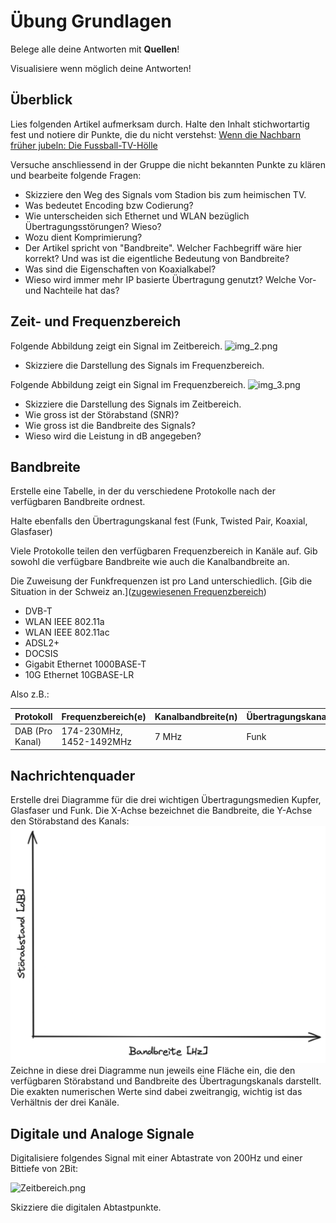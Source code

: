 # Übung Grundlagen

Belege alle deine Antworten mit **Quellen**!

Visualisiere wenn möglich deine Antworten!

## Überblick

Lies folgenden Artikel aufmerksam durch. Halte den Inhalt stichwortartig fest und notiere dir Punkte, die du nicht
verstehst: [Wenn die Nachbarn früher jubeln: Die Fussball-TV-Hölle](https://blog.init7.net/de/wenn-die-nachbarn-frueher-jubeln-die-fussball-tv-hoelle/)

Versuche anschliessend in der Gruppe die nicht bekannten Punkte zu klären und bearbeite folgende Fragen:

- Skizziere den Weg des Signals vom Stadion bis zum heimischen TV.
- Was bedeutet Encoding bzw Codierung?
- Wie unterscheiden sich Ethernet und WLAN bezüglich Übertragungsstörungen? Wieso?
- Wozu dient Komprimierung?
- Der Artikel spricht von "Bandbreite". Welcher Fachbegriff wäre hier korrekt? Und was ist die eigentliche Bedeutung von
  Bandbreite?
- Was sind die Eigenschaften von Koaxialkabel?
- Wieso wird immer mehr IP basierte Übertragung genutzt? Welche Vor- und Nachteile hat das?

## Zeit- und Frequenzbereich

Folgende Abbildung zeigt ein Signal im Zeitbereich.
![img_2.png](Zeitbereich.png)

- Skizziere die Darstellung des Signals im Frequenzbereich.

Folgende Abbildung zeigt ein Signal im Frequenzbereich.
![img_3.png](Frequenzbereich.png)

- Skizziere die Darstellung des Signals im Zeitbereich.
- Wie gross ist der Störabstand (SNR)?
- Wie gross ist die Bandbreite des Signals?
- Wieso wird die Leistung in dB angegeben?

## Bandbreite

Erstelle eine Tabelle, in der du verschiedene Protokolle nach der verfügbaren Bandbreite ordnest.

Halte ebenfalls den Übertragungskanal fest (Funk, Twisted Pair, Koaxial, Glasfaser)

Viele Protokolle teilen den verfügbaren Frequenzbereich in Kanäle auf. Gib sowohl die verfügbare Bandbreite wie auch die
Kanalbandbreite an.

Die Zuweisung der Funkfrequenzen ist pro Land unterschiedlich.
[Gib die Situation in der Schweiz an.]([zugewiesenen Frequenzbereich](https://www.bakom.admin.ch/bakom/de/home/frequenzen-antennen/nationaler-frequenzzuweisungsplan.html))

- DVB-T
- WLAN IEEE 802.11a
- WLAN IEEE 802.11ac
- ADSL2+
- DOCSIS
- Gigabit Ethernet 1000BASE-T
- 10G Ethernet 10GBASE-LR

Also z.B.:

| Protokoll        | Frequenzbereich(e)       | Kanalbandbreite(n) | Übertragungskanal |
|------------------|--------------------------|--------------------|-------------------|
| DAB  (Pro Kanal) | 174-230MHz, 1452-1492MHz | 7 MHz              | Funk              |

## Nachrichtenquader

Erstelle drei Diagramme für die drei wichtigen Übertragungsmedien Kupfer, Glasfaser und Funk. Die X-Achse bezeichnet die
Bandbreite, die Y-Achse den Störabstand des Kanals:
![BandbreiteVsStörabstand.png](BandbreiteVsSt%C3%B6rabstand.png)
Zeichne in diese drei Diagramme nun jeweils eine Fläche ein, die den verfügbaren Störabstand und Bandbreite des
Übertragungskanals darstellt. Die exakten numerischen Werte sind dabei zweitrangig, wichtig ist das Verhältnis der drei
Kanäle.

## Digitale und Analoge Signale

Digitalisiere folgendes Signal mit einer Abtastrate von 200Hz und einer Bittiefe von 2Bit:

![Zeitbereich.png](Zeitbereich.png)

Skizziere die digitalen Abtastpunkte.